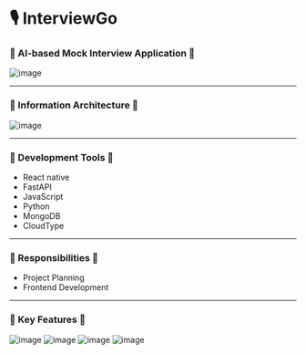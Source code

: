 # **🎙️ InterviewGo**
### 🔷 AI-based Mock Interview Application 🔷
![image](https://github.com/user-attachments/assets/df911c9d-643b-4865-b7aa-7cffd935928a)
* * *

### 🔷 Information Architecture 🔷
![image](https://github.com/user-attachments/assets/0f2894f8-74e9-49c0-8c20-421b5ca447ca)

* * *

### 🔷 Development Tools 🔷
- React native
- FastAPI
- JavaScript
- Python
- MongoDB
- CloudType
* * *

### 🔷 Responsibilities 🔷
- Project Planning
- Frontend Development
* * *

### 🔷 Key Features 🔷
![image](https://github.com/user-attachments/assets/4b66348a-8bc7-4553-a861-bf77852bfd81)
![image](https://github.com/user-attachments/assets/9963c407-a65e-492c-85bc-507ec3c5649d)
![image](https://github.com/user-attachments/assets/4775a1cd-4a31-4430-8b4d-9f16d98dfb39)
![image](https://github.com/user-attachments/assets/3b13c88c-8440-451f-929b-d44f01b3d659)


